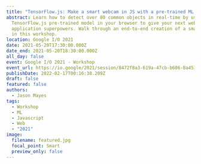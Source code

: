 ```yaml
---
title: "TensorFlow.js: Make a smart webcam in JS with a pre-trained ML model"
abstract: Learn how to detect over 80 common objects in real-time by using a
  TensorFlow.js pre-trained model in your browser to give your next web
  application superpowers. Walk through an end-to-end creation of a smart camera
  in this workshop.
location: Google I/O 2021
date: 2021-05-20T17:30:00.000Z
date_end: 2021-05-20T18:30:00.000Z
all_day: false
event: Google I/O 2021 - Workshop
event_url: https://io.google/2021/session/8472f8a3-619a-47cb-b606-8a451175a344?lng=en
publishDate: 2022-02-17T00:16:38.209Z
draft: false
featured: false
authors:
  - Jason Mayes
tags:
  - Workshop
  - ML
  - Javascript
  - Web
  - "2021"
image:
  filename: featured.jpg
  focal_point: Smart
  preview_only: false
---
```

